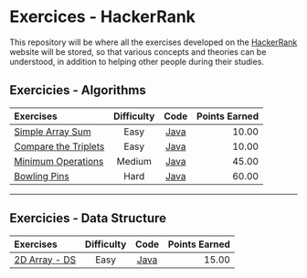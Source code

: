 # Exercices - HackerRank
This repository will be where all the exercises developed on the [HackerRank](https://www.hackerrank.com/dashboard) website will be stored, so that various concepts and theories can be understood, in addition to helping other people during their studies.

## Exercicies - Algorithms

|   Exercises  |  Difficulty  |  Code  |    Points Earned    |
| :---         |     :---:      |     :---:      |          ---: |
| [Simple Array Sum](https://www.hackerrank.com/challenges/simple-array-sum/problem)   | Easy    | [Java](https://github.com/brunofaria27/HackerRankExercices/tree/main/Algorithms/Easy/Simple%20Array%20Sum)     | 10.00    |
| [Compare the Triplets](https://www.hackerrank.com/challenges/compare-the-triplets/problem?isFullScreen=true)   | Easy    | [Java](https://github.com/brunofaria27/HackerRankExercices/tree/main/Algorithms/Easy/Compare%20the%20Triplets)     | 10.00    |
| [Minimum Operations](https://www.hackerrank.com/challenges/minimum-operations/problem)   | Medium    | [Java](https://github.com/brunofaria27/HackerRankExercices/tree/main/Algorithms/Medium/Minimum%20Operations)     | 45.00    |
| [Bowling Pins](https://www.hackerrank.com/challenges/bowling-pins/problem)   | Hard    | [Java](https://github.com/brunofaria27/HackerRankExercices/tree/main/Algorithms/Hard/Bowling%20Pins)     | 60.00    |


----------------------------------------------------
## Exercicies - Data Structure

|   Exercises  |  Difficulty  |  Code  |    Points Earned    |
| :---         |     :---:      |     :---:      |          ---: |
| [2D Array - DS](https://www.hackerrank.com/challenges/2d-array/problem)   | Easy    | [Java](https://github.com/brunofaria27/HackerRankExercices/tree/main/Data%20Structures/Easy/2D%20Array%20-%20DS)     | 15.00    |
